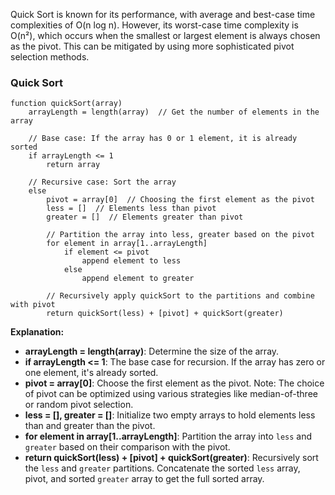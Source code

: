 Quick Sort is known for its performance, with average and best-case time complexities of O(n log n). However, its worst-case time complexity is O(n²), which occurs when the smallest or largest element is always chosen as the pivot. This can be mitigated by using more sophisticated pivot selection methods.

### Quick Sort
```plaintext
function quickSort(array)
    arrayLength = length(array)  // Get the number of elements in the array

    // Base case: If the array has 0 or 1 element, it is already sorted
    if arrayLength <= 1
        return array

    // Recursive case: Sort the array
    else
        pivot = array[0]  // Choosing the first element as the pivot
        less = []  // Elements less than pivot
        greater = []  // Elements greater than pivot

        // Partition the array into less, greater based on the pivot
        for element in array[1..arrayLength]
            if element <= pivot
                append element to less
            else
                append element to greater

        // Recursively apply quickSort to the partitions and combine with pivot
        return quickSort(less) + [pivot] + quickSort(greater)
```
**Explanation:**
- **arrayLength = length(array)**: Determine the size of the array.
- **if arrayLength <= 1**: The base case for recursion. If the array has zero or one element, it's already sorted.
- **pivot = array[0]**: Choose the first element as the pivot. Note: The choice of pivot can be optimized using various strategies like median-of-three or random pivot selection.
- **less = [], greater = []**: Initialize two empty arrays to hold elements less than and greater than the pivot.
- **for element in array[1..arrayLength]**: Partition the array into `less` and `greater` based on their comparison with the pivot.
- **return quickSort(less) + [pivot] + quickSort(greater)**: Recursively sort the `less` and `greater` partitions. Concatenate the sorted `less` array, pivot, and sorted `greater` array to get the full sorted array.


